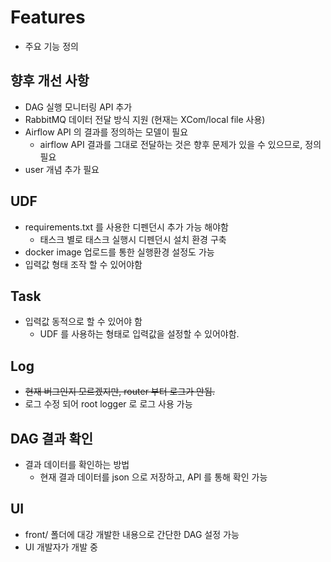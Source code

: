 # Features

- 주요 기능 정의

## 향후 개선 사항

- DAG 실행 모니터링 API 추가
- RabbitMQ 데이터 전달 방식 지원 (현재는 XCom/local file 사용)
- Airflow API 의 결과를 정의하는 모델이 필요
    - airflow API 결과를 그대로 전달하는 것은 향후 문제가 있을 수 있으므로, 정의필요
- user 개념 추가 필요

## UDF

- requirements.txt 를 사용한 디펜던시 추가 가능 해야함
    - 태스크 별로 태스크 실행시 디펜던시 설치 환경 구축
- docker image 업로드를 통한 실행환경 설정도 가능
- 입력값 형태 조작 할 수 있어야함

## Task

- 입력값 동적으로 할 수 있어야 함
    - UDF 를 사용하는 형태로 입력값을 설정할 수 있어야함.

## Log

- ~~현재 버그인지 모르겠지만, router 부터 로그가 안됨.~~
- 로그 수정 되어 root logger 로 로그 사용 가능

## DAG 결과 확인

- 결과 데이터를 확인하는 방법
    - 현재 결과 데이터를 json 으로 저장하고, API 를 통해 확인 가능

## UI

- front/ 폴더에 대강 개발한 내용으로 간단한 DAG 설정 가능
- UI 개발자가 개발 중
